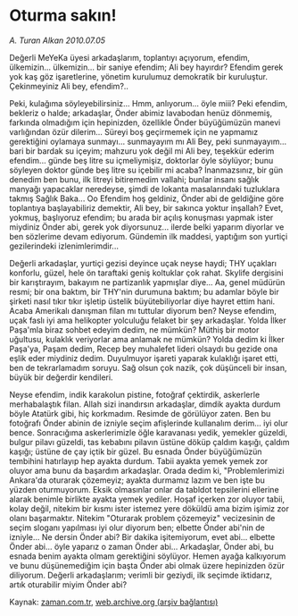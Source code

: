# Oturma sakın!

*A. Turan Alkan 2010.07.05*

<td class="columnist-detail">
<p>Değerli MeYeKa üyesi arkadaşlarım, toplantıyı açıyorum, efendim, ülkemizin... ülkemizin... bir saniye efendim; Ali bey hayırdır? Efendim gerek yok kaş göz işaretlerine, yönetim kurulumuz demokratik bir kuruluştur. Çekinmeyiniz Ali bey, efendim?..</p>
<p>
<div id="haberMetinDiv">
<p>Peki, kulağıma söyleyebilirsiniz... Hmm, anlıyorum... öyle miii? Peki efendim, bekleriz o halde; arkadaşlar, Önder abimiz lavabodan henüz dönmemiş, farkında olmadığım için hepinizden, özellikle Önder büyüğümüzün manevi varlığından özür dilerim... Süreyi boş geçirmemek için ne yapmamız gerektiğini oylamaya sunmayı... sunmayayım mı Ali Bey, peki sunmayayım... bari bir bardak su içeyim; mahzuru yok değil mi Ali bey, teşekkür ederim efendim... günde beş litre su içmeliymişiz, doktorlar öyle söylüyor; bunu söyleyen doktor günde beş litre su içebilir mi acaba? İnanmazsınız, bir gün denedim ben bunu, ilk litreyi bitiremedim vallahi; bunlar insanı sağlık manyağı yapacaklar neredeyse, şimdi de lokanta masalarındaki tuzluklara takmış Sağlık Baka... Oo Efendim hoş geldiniz, Önder abi de geldiğine göre toplantıya başlayabiliriz demektir, Ali bey, bir sakınca yoktur inşallah? Evet, yokmuş, başlıyoruz efendim; bu arada bir açılış konuşması yapmak ister miydiniz Önder abi, gerek yok diyorsunuz... ilerde belki yaparım diyorlar ve ben sözlerime devam ediyorum. Gündemin ilk maddesi, yaptığım son yurtiçi gezilerindeki izlenimlerimdir...
<p>Değerli arkadaşlar, yurtiçi gezisi deyince uçak neyse haydi; THY uçakları konforlu, güzel, hele ön taraftaki geniş koltuklar çok rahat. Skylife dergisini bir karıştırayım, bakayım ne partizanlık yapmışlar diye... Aa, genel müdürün resmi; bir ona baktım, bir THY'nin durumuna baktım; bu adamlar böyle bir şirketi nasıl tıkır tıkır işletip üstelik büyütebiliyorlar diye hayret ettim hani. Acaba Amerikalı danışman filan mı tuttular diyorum ben? Neyse efendim, uçak faslı iyi ama helikopter yolculuğu felaket bir şey arkadaşlar. Yolda İlker Paşa'mla biraz sohbet edeyim dedim, ne mümkün? Müthiş bir motor uğultusu, kulaklık veriyorlar ama anlamak ne mümkün? Yolda dedim ki İlker Paşa'ya, Paşam dedim, Recep bey muhalefet lideri olsaydı bu gezide ona eşlik eder miydiniz dedim. Duyulmuyor işareti yaparak kulaklığı işaret etti, ben de tekrarlamadım soruyu. Sağ olsun çok nazik, çok düşünceli bir insan, büyük bir değerdir kendileri.
<p>Neyse efendim, indik karakolun pistine, fotoğraf çektirdik, askerlerle merhabalaştık filan. Allah sizi inandırsın arkadaşlar, dimdik ayakta durdum böyle Atatürk gibi, hiç korkmadım. Resimde de görülüyor zaten. Ben bu fotoğrafı Önder abinin de izniyle seçim afişlerinde kullanalım derim... iyi olur bence. Sonracığıma askerlerimizle öğle karavanası yedik, yemekler güzeldi, bulgur pilavı güzeldi, tas kebabını pilavın üstüne döküp çaldım kaşığı, çaldım kaşığı; üstüne de çay içtik bir güzel. Bu esnada Önder büyüğümüzün tembihini hatırlayıp hep ayakta durdum. Tabii ayakta yemek yemek zor oluyor ama bunu da başardım arkadaşlar. Orada dedim ki, "Problemlerimizi Ankara'da oturarak çözemeyiz; ayakta durmamız lazım ve ben işte bu yüzden oturmuyorum. Eksik olmasınlar onlar da tabldot tepsilerini ellerine alarak benimle birlikte ayakta yemek yediler. Hoşaf içerken zor oluyor tabii, kolay değil, nitekim bir kısmı ister istemez yere döküldü ama bizim işimiz zor olanı başarmaktır. Nitekim "Oturarak problem çözemeyiz" vecizesinin de seçim sloganı yapılması iyi olur diyorum ben; elbette Önder abi'nin de izniyle... Ne dersin Önder abi? Bir dakika işitemiyorum, evet abi... elbette Önder abi... öyle yaparız o zaman Önder abi... Arkadaşlar, Önder abi, bu esnada benim ayakta olmam gerektiğini söylüyor. Hemen ayağa kalkıyorum ve bunu düşünemediğim için başta Önder abi olmak üzere hepinizden özür diliyorum. Değerli arkadaşlarım; verimli bir geziydi, ilk seçimde iktidarız, artık oturabilir miyim Önder abi? </p></p></p></div>
</p>
<a href="http://web.archive.org/web/20110106212736/mailto:t.alkan@zaman.com.tr">
</a></td>

Kaynak: [zaman.com.tr](http://zaman.com.tr/yazar.do?yazino=1002727), [web.archive.org (arşiv bağlantısı)](http://web.archive.org/web/20110106212736/http://www.zaman.com.tr/yazar.do?yazino=1002727)
